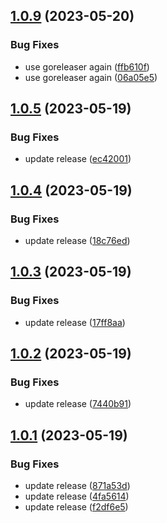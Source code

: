 ## [1.0.9](https://github.com/signavio/k8s-helm-dep-updater/compare/v1.0.8...v1.0.9) (2023-05-20)


### Bug Fixes

* use goreleaser again ([ffb610f](https://github.com/signavio/k8s-helm-dep-updater/commit/ffb610f984b830da088662822ef7f02e51bcbc6e))
* use goreleaser again ([06a05e5](https://github.com/signavio/k8s-helm-dep-updater/commit/06a05e5d4dfcea594a14e3cbaa9a77d79d5d4c63))

## [1.0.5](https://github.com/signavio/k8s-helm-dep-updater/compare/v1.0.4...v1.0.5) (2023-05-19)


### Bug Fixes

* update release ([ec42001](https://github.com/signavio/k8s-helm-dep-updater/commit/ec42001dd803c14d5e34d06529b4aec3d83f9735))

## [1.0.4](https://github.com/signavio/k8s-helm-dep-updater/compare/v1.0.3...v1.0.4) (2023-05-19)


### Bug Fixes

* update release ([18c76ed](https://github.com/signavio/k8s-helm-dep-updater/commit/18c76ed42949b7875a4686de9c358e1b5382fcd2))

## [1.0.3](https://github.com/signavio/k8s-helm-dep-updater/compare/v1.0.2...v1.0.3) (2023-05-19)


### Bug Fixes

* update release ([17ff8aa](https://github.com/signavio/k8s-helm-dep-updater/commit/17ff8aa8e1666dd3b7d0e513e04caea94f6ad0c0))

## [1.0.2](https://github.com/signavio/k8s-helm-dep-updater/compare/v1.0.1...v1.0.2) (2023-05-19)


### Bug Fixes

* update release ([7440b91](https://github.com/signavio/k8s-helm-dep-updater/commit/7440b915f68dda919a4cf53986a975258455ee16))

## [1.0.1](https://github.com/signavio/k8s-helm-dep-updater/compare/v1.0.0...v1.0.1) (2023-05-19)


### Bug Fixes

* update release ([871a53d](https://github.com/signavio/k8s-helm-dep-updater/commit/871a53d13b322b91055478ce6f05506993872eca))
* update release ([4fa5614](https://github.com/signavio/k8s-helm-dep-updater/commit/4fa5614bc397dde36cc75e92a6ca1c7b735c2bfe))
* update release ([f2df6e5](https://github.com/signavio/k8s-helm-dep-updater/commit/f2df6e5c27a1066db88a6114906ffba57ab7bdda))

